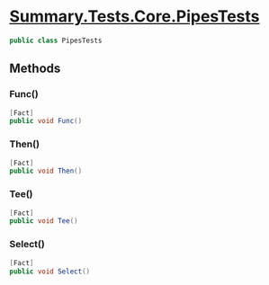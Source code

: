 # [Summary.Tests.Core.PipesTests](../src/Tests/Core/PipesTests.cs#L4)
```cs
public class PipesTests
```

## Methods
### Func()
```cs
[Fact]
public void Func()
```

### Then()
```cs
[Fact]
public void Then()
```

### Tee()
```cs
[Fact]
public void Tee()
```

### Select()
```cs
[Fact]
public void Select()
```

